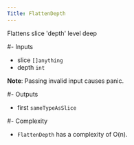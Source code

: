 ```yaml
---
Title: FlattenDepth
---
```


Flattens slice 'depth' level deep

#- Inputs
- slice `[]anything`
- depth `int`

**Note**: Passing invalid input causes panic.

#- Outputs
- first `sameTypeAsSlice`

#- Complexity
- `FlattenDepth` has a complexity of O(n).
